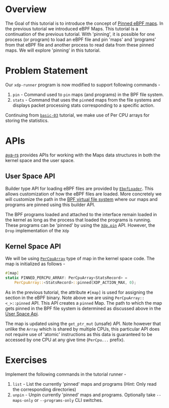 # Overview

The Goal of this tutorial is to introduce the concept of [Pinned eBPF maps](https://ebpf-docs.dylanreimerink.nl/linux/concepts/pinning/). In the previous tutorial we introduced eBPF Maps. This tutorial is a continuation of the previous tutorial. With 'pinning', it is possible for one process (or program) to load an eBPF file and pin 'maps' and 'programs' from that eBPF file and another process to read data from these pinned maps. We will explore 'pinning' in this tutorial.

# Problem Statement

Our `xdp-runner` program is now modified to support following commands -

1. `pin` - Command used to `pin` maps (and programs) in the BPF file system.
2. `stats` - Command that uses the `pin`ned maps from the file systems and displays packet processing stats corresponding to a specific action.

Continuing from [`basic-03`](../basic-03/README.md) tutorial, we make use of Per CPU arrays for storing the statistics.

# APIs

[aya-rs](https://aya-rs.dev/aya/) provides APIs for working with the Maps data structures in both the kernel space and the user space.

## User Space API

Builder type API for loading eBPF files are provided by [`EbpfLoader`](https://docs.aya-rs.dev/aya/struct.ebpfloader). This allows customization of how the eBPF files are loaded. More concretely we will customize the path in the [BPF virtual file system]() where our maps and programs are pinned using this builder API.

The BPF programs loaded and attached to the interface remain loaded in the kernel as long as the process that loaded the programs is running. These programs can be 'pinned' by using the [`Xdp.pin`](https://docs.aya-rs.dev/aya/programs/xdp/struct.xdp#method.pin) API. However, the `Drop` implementation of the `Xdp`

## Kernel Space API

We will be using [`PerCpuArray`](https://docs.aya-rs.dev/aya_ebpf/maps/array/struct.percpuarray) type of map in the kernel space code. The map is initialized as follows -

```rust
#[map]
static PINNED_PERCPU_ARRAY: PerCpuArray<StatsRecord> =
    PerCpuArray::<StatsRecord>::pinned(XDP_ACTION_MAX, 0);
```
As in the previous tutorial, the attribute `#[map]` is used for assigning the section in the eBPF binary. Note above we are using `PerCpuArray::<_>::pinned` API. This API creates a `pinned` Map. The path to which the map gets pinned in the BPF file system is determined as discussed above in the [User Space Api](#user-space-api).

The map is updated using the `get_ptr_mut` (unsafe) API. Note however that unlike the `Array` which is shared by multiple CPUs, this particular API does not require use of 'atomic' instructions as this data is guaranteed to be accessed by one CPU at any give time (`PerCpu...` prefix).

# Exercises

Implement the following commands in the tutorial runner -

1. `list` - List the currently 'pinned' maps and programs (Hint: Only read the corresponding directories)
2. `unpin` - Unpin currently 'pinned' maps and programs. Optionally take `--maps-only` or `--programs-only` CLI switches.
